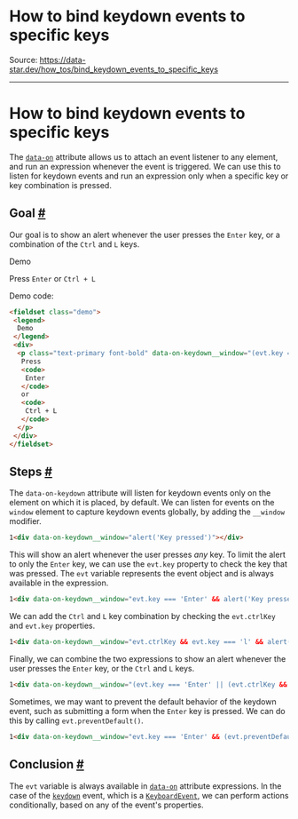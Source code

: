 # How to bind keydown events to specific keys

Source: https://data-star.dev/how_tos/bind_keydown_events_to_specific_keys

---

# How to bind keydown events to specific keys

The [`data-on`](/reference/attributes#data-on) attribute allows us to attach an event listener to any element, and run an expression whenever the event is triggered. We can use this to listen for keydown events and run an expression only when a specific key or key combination is pressed.

## Goal [#](#goal)

Our goal is to show an alert whenever the user presses the `Enter` key, or a combination of the `Ctrl` and `L` keys.

Demo

Press `Enter` or `Ctrl + L`

Demo code:

```html
<fieldset class="demo">
 <legend>
  Demo
 </legend>
 <div>
  <p class="text-primary font-bold" data-on-keydown__window="(evt.key === 'Enter' || (evt.ctrlKey &amp;&amp; evt.key === 'l')) &amp;&amp; alert('Key pressed')">
   Press
   <code>
    Enter
   </code>
   or
   <code>
    Ctrl + L
   </code>
  </p>
 </div>
</fieldset>
```

## Steps [#](#steps)

The `data-on-keydown` attribute will listen for keydown events only on the element on which it is placed, by default. We can listen for events on the `window` element to capture keydown events globally, by adding the `__window` modifier.

```html
1<div data-on-keydown__window="alert('Key pressed')"></div>
```

This will show an alert whenever the user presses *any* key. To limit the alert to only the `Enter` key, we can use the `evt.key` property to check the key that was pressed. The `evt` variable represents the event object and is always available in the expression.

```html
1<div data-on-keydown__window="evt.key === 'Enter' && alert('Key pressed')"></div>
```

We can add the `Ctrl` and `L` key combination by checking the `evt.ctrlKey` and `evt.key` properties.

```html
1<div data-on-keydown__window="evt.ctrlKey && evt.key === 'l' && alert('Key pressed')"></div>
```

Finally, we can combine the two expressions to show an alert whenever the user presses the `Enter` key, or the `Ctrl` and `L` keys.

```html
1<div data-on-keydown__window="(evt.key === 'Enter' || (evt.ctrlKey && evt.key === 'l')) && alert('Key pressed')"></div>
```

Sometimes, we may want to prevent the default behavior of the keydown event, such as submitting a form when the `Enter` key is pressed. We can do this by calling `evt.preventDefault()`.

```html
1<div data-on-keydown__window="evt.key === 'Enter' && (evt.preventDefault(), alert('Key pressed'))"></div>
```

## Conclusion [#](#conclusion)

The `evt` variable is always available in [`data-on`](/reference/attributes#data-on) attribute expressions. In the case of the [`keydown`](https://developer.mozilla.org/en-US/docs/Web/API/Element/keydown_event) event, which is a [`KeyboardEvent`](https://developer.mozilla.org/en-US/docs/Web/API/KeyboardEvent), we can perform actions conditionally, based on any of the event's properties.